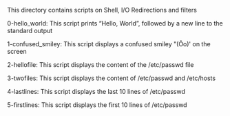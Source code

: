 This directory contains scripts on Shell, I/O Redirections and filters

0-hello_world: This script prints “Hello, World”, followed by a new line to the standard output

1-confused_smiley: This script displays a confused smiley "(Ôo)' on the screen

2-hellofile: This script displays the content of the /etc/passwd file

3-twofiles: This script displays the content of /etc/passwd and /etc/hosts

4-lastlines: This script displays the last 10 lines of /etc/passwd

5-firstlines: This script displays the first 10 lines of /etc/passwd
